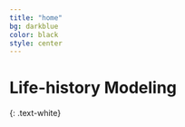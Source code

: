 ```yaml
---
title: "home"
bg: darkblue
color: black
style: center
---
```

# Life-history Modeling
{: .text-white}
